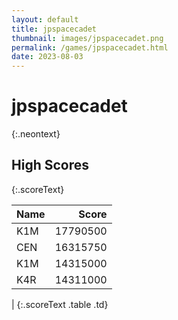 ```yaml
---
layout: default
title: jpspacecadet
thumbnail: images/jpspacecadet.png
permalink: /games/jpspacecadet.html
date: 2023-08-03
---
```


# jpspacecadet 
{:.neontext}

## High Scores 
{:.scoreText}

| Name | Score | 
| :---- | ----: | 
| K1M | 17790500 | 
| CEN | 16315750 | 
| K1M | 14315000 | 
| K4R | 14311000 | 
| 
{:.scoreText .table .td}